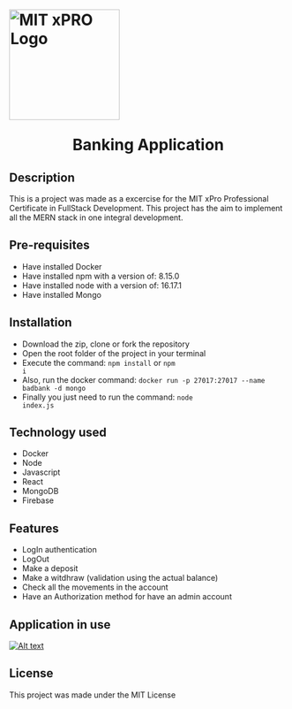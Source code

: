 # <img src="https://globalalumni.xpro.mit.edu/wp-content/uploads/2020/03/main-nav-logo.png" alt="MIT xPRO Logo" style="float: center; margin-right: 50px;" width="200"/> <p align="center"> Banking Application </p>

## Description
This is a project was made as a excercise for the MIT xPro Professional Certificate in FullStack Development. This project has the aim to implement all the MERN stack in one integral development. 

## Pre-requisites

* Have installed Docker
* Have installed npm with a version of: 8.15.0
* Have installed node with a version of: 16.17.1
* Have installed Mongo

## Installation 

* Download the zip, clone or fork the repository
* Open the root folder of the project in your terminal
* Execute the command: <code>npm install</code> or <code>npm i</code>
* Also, run the docker command: <code>docker run -p 27017:27017 --name badbank -d mongo</code> 
* Finally you just need to run the command: <code>node index.js</code>

## Technology used

* Docker
* Node
* Javascript
* React
* MongoDB
* Firebase

## Features

* LogIn authentication
* LogOut
* Make a deposit  
* Make a witdhraw (validation using the actual balance)
* Check all the movements in the account
* Have an Authorization method for have an admin account

## Application in use

[![Alt text](https://img.youtube.com/vi/mRUkcdzTHL8/0.jpg)](https://www.youtube.com/watch?v=mRUkcdzTHL8)

## License

This project was made under the MIT License
